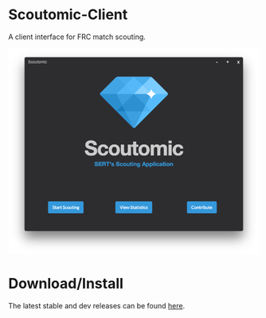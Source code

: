 # Scoutomic-Client

A client interface for FRC match scouting.

![Screenshot/Mainpage](/screenshots/mainpage.png?raw=true)

# Download/Install

The latest stable and dev releases can be found [here](https://github.com/andrewda/Scoutomic-Client/releases).
